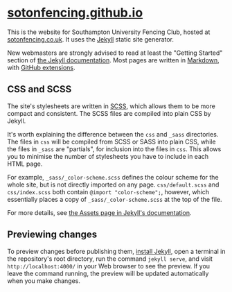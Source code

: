 [sotonfencing.github.io](http://sotonfencing.github.io)
========================

This is the website for Southampton University Fencing Club, hosted at [sotonfencing.co.uk](http://sotonfencing.co.uk/). It uses the [Jekyll](http://jekyllrb.com/) static site generator.

New webmasters are strongly advised to read at least the "Getting Started" section of [the Jekyll documentation](http://jekyllrb.com/docs/home/). Most pages are written in [Markdown](https://help.github.com/articles/markdown-basics), with [GitHub extensions](https://help.github.com/articles/github-flavored-markdown/).

CSS and SCSS
------------

The site's stylesheets are written in [SCSS](http://sass-lang.com/), which allows them to be more compact and consistent. The SCSS files are compiled into plain CSS by Jekyll.

It's worth explaining the difference between the `css` and `_sass` directories. The files in `css` will be compiled from SCSS or SASS into plain CSS, while the files in `_sass` are "partials", for inclusion into the files in `css`. This allows you to minimise the number of stylesheets you have to include in each HTML page.

For example, `_sass/_color-scheme.scss` defines the colour scheme for the whole site, but is not directly imported on any page. `css/default.scss` and `css/index.scss` both contain `@import "color-scheme";`, however, which essentially places a copy of `_sass/_color-scheme.scss` at the top of the file.

For more details, see [the Assets page in Jekyll's documentation](http://jekyllrb.com/docs/assets/).

Previewing changes
------------------

To preview changes before publishing them, [install Jekyll](http://jekyllrb.com/docs/installation/), open a terminal in the repository's root directory, run the command `jekyll serve`, and visit `http://localhost:4000/` in your Web browser to see the preview. If you leave the command running, the preview will be updated automatically when you make changes.
